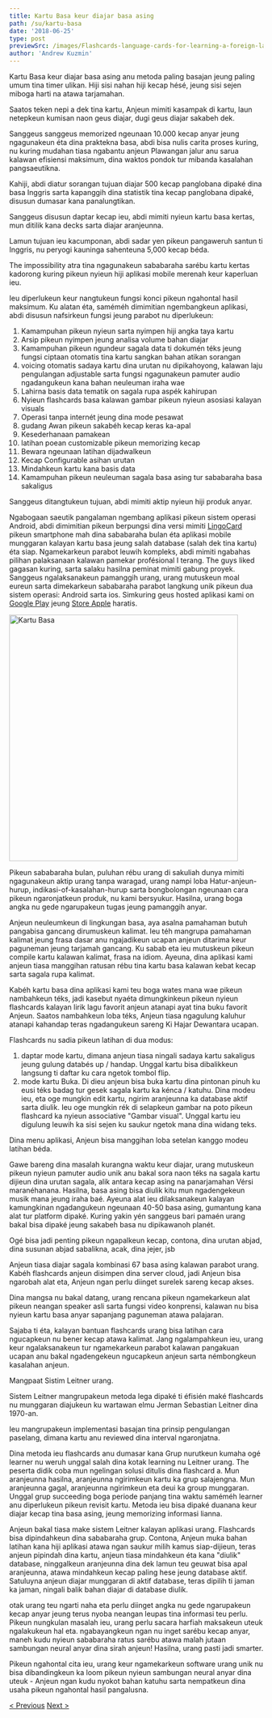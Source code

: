 ```yaml
---
title: Kartu Basa keur diajar basa asing
path: /su/kartu-basa
date: '2018-06-25'
type: post
previewSrc: /images/Flashcards-language-cards-for-learning-a-foreign-language.-The-best-method-of-memorizing-words.jpg
author: 'Andrew Kuzmin'
---
```


Kartu Basa keur diajar basa asing anu metoda paling basajan jeung paling umum tina timer ulikan. Hiji sisi nahan hiji kecap hésé, jeung sisi sejen miboga harti na atawa tarjamahan.

Saatos teken nepi a dek tina kartu, Anjeun mimiti kasampak di kartu, laun netepkeun kumisan naon geus diajar, dugi geus diajar sakabeh dek.

Sanggeus sanggeus memorized ngeunaan 10.000 kecap anyar jeung ngagunakeun éta dina praktekna basa, abdi bisa nulis carita proses kuring, nu kuring mudahan tiasa ngabantu anjeun Plawangan jalur anu sarua kalawan efisiensi maksimum, dina waktos pondok tur mibanda kasalahan pangsaeutikna.

Kahiji, abdi diatur sorangan tujuan diajar 500 kecap panglobana dipaké dina basa Inggris sarta kapanggih dina statistik tina kecap panglobana dipaké, disusun dumasar kana panalungtikan.

Sanggeus disusun daptar kecap ieu, abdi mimiti nyieun kartu basa kertas, mun ditilik kana decks sarta diajar aranjeunna.

Lamun tujuan ieu kacumponan, abdi sadar yen pikeun pangaweruh santun ti Inggris, nu peryogi kauninga sahenteuna 5,000 kecap béda.

The impossibility atra tina ngagunakeun sababaraha sarébu kartu kertas kadorong kuring pikeun nyieun hiji aplikasi mobile merenah keur kaperluan ieu.

Ieu diperlukeun keur nangtukeun fungsi konci pikeun ngahontal hasil maksimum. Ku alatan éta, saméméh dimimitian ngembangkeun aplikasi, abdi disusun nafsirkeun fungsi jeung parabot nu diperlukeun:

1. Kamampuhan pikeun nyieun sarta nyimpen hiji angka taya kartu
2. Arsip pikeun nyimpen jeung analisa volume bahan diajar
3. Kamampuhan pikeun ngundeur sagala data ti dokumén téks jeung fungsi ciptaan otomatis tina kartu sangkan bahan atikan sorangan
4. voicing otomatis sadaya kartu dina urutan nu dipikahoyong, kalawan laju pengulangan adjustable sarta fungsi ngagunakeun pamuter audio ngadangukeun kana bahan neuleuman iraha wae
5. Lahirna basis data tematik on sagala rupa aspék kahirupan
6. Nyieun flashcards basa kalawan gambar pikeun nyieun asosiasi kalayan visuals
7. Operasi tanpa internét jeung dina mode pesawat
8. gudang Awan pikeun sakabéh kecap keras ka-apal
9. Kesederhanaan pamakean
10. latihan poean customizable pikeun memorizing kecap
11. Bewara ngeunaan latihan dijadwalkeun
12. Kecap Configurable asihan urutan
13. Mindahkeun kartu kana basis data
14. Kamampuhan pikeun neuleuman sagala basa asing tur sababaraha basa sakaligus

Sanggeus ditangtukeun tujuan, abdi mimiti aktip nyieun hiji produk anyar.

Ngabogaan saeutik pangalaman ngembang aplikasi pikeun sistem operasi Android, abdi dimimitian pikeun berpungsi dina versi mimiti <a href="https://lingocard.com" target="_blank" rel="noopener">LingoCard </a>pikeun smartphone mah dina sababaraha bulan éta aplikasi mobile munggaran kalayan kartu basa jeung salah database (salah dek tina kartu) éta siap. Ngamekarkeun parabot leuwih kompleks, abdi mimiti ngabahas pilihan palaksanaan kalawan pamekar profésional I terang. The guys liked gagasan kuring, sarta salaku hasilna peminat mimiti gabung proyek. Sanggeus ngalaksanakeun pamanggih urang, urang mutuskeun moal eureun sarta dimekarkeun sababaraha parabot langkung unik pikeun dua sistem operasi: Android sarta ios. Simkuring geus hosted aplikasi kami on <a href="https://play.google.com/store/apps/details?id=com.lingocard.lingocard" target="_blank" rel="noopener">Google Play</a> jeung <a href="https://itunes.apple.com/us/app/lingocard/id1217076835?mt=8" target="_blank" rel="noopener">Store Apple</a> haratis.

<img class="aligncenter wp-image-7109" src="../images/2018/05/LingoCard-play.png" alt="Kartu Basa" width="453" height="487" />

Pikeun sababaraha bulan, puluhan rébu urang di sakuliah dunya mimiti ngagunakeun aktip urang tanpa waragad, urang nampi loba Hatur-anjeun-hurup, indikasi-of-kasalahan-hurup sarta bongbolongan ngeunaan cara pikeun ngaronjatkeun produk, nu kami bersyukur. Hasilna, urang boga angka nu gede ngarupakeun tugas jeung pamanggih anyar.

Anjeun neuleumkeun di lingkungan basa, aya asalna pamahaman butuh pangabisa gancang dirumuskeun kalimat. Ieu téh mangrupa pamahaman kalimat jeung frasa dasar anu ngajadikeun ucapan anjeun ditarima keur paguneman jeung tarjamah gancang. Ku sabab eta ieu mutuskeun pikeun compile kartu kalawan kalimat, frasa na idiom. Ayeuna, dina aplikasi kami anjeun tiasa manggihan ratusan rébu tina kartu basa kalawan kebat kecap sarta sagala rupa kalimat.

Kabéh kartu basa dina aplikasi kami teu boga wates mana wae pikeun nambahkeun téks, jadi kasebut nyaéta dimungkinkeun pikeun nyieun flashcards kalayan lirik lagu favorit anjeun atanapi ayat tina buku favorit Anjeun. Saatos nambahkeun loba téks, Anjeun tiasa ngagulung kaluhur atanapi kahandap teras ngadangukeun sareng Ki Hajar Dewantara ucapan.

Flashcards nu sadia pikeun latihan di dua modus:

1. daptar mode kartu, dimana anjeun tiasa ningali sadaya kartu sakaligus jeung gulung databés up / handap. Unggal kartu bisa dibalikkeun langsung ti daftar ku cara ngetok tombol flip.
2. mode kartu Buka. Di dieu anjeun bisa buka kartu dina pintonan pinuh ku eusi téks badag tur gesek sagala kartu ka kénca / katuhu. Dina modeu ieu, eta oge mungkin edit kartu, ngirim aranjeunna ka database aktif sarta diulik. Ieu oge mungkin rék di selapkeun gambar na poto pikeun flashcard ka nyieun associative "Gambar visual". Unggal kartu ieu digulung leuwih ka sisi sejen ku saukur ngetok mana dina widang teks.

Dina menu aplikasi, Anjeun bisa manggihan loba setelan kanggo modeu latihan béda.

Gawe bareng dina masalah kurangna waktu keur diajar, urang mutuskeun pikeun nyieun pamuter audio unik anu bakal sora naon téks na sagala kartu dijieun dina urutan sagala, alik antara kecap asing na panarjamahan Vérsi maranéhanana. Hasilna, basa asing bisa diulik kitu mun ngadengekeun musik mana jeung iraha baé. Ayeuna alat ieu dilaksanakeun kalayan kamungkinan ngadangukeun ngeunaan 40-50 basa asing, gumantung kana alat tur platform dipaké. Kuring yakin yén sanggeus bari pamaén urang bakal bisa dipaké jeung sakabeh basa nu dipikawanoh planét.

Ogé bisa jadi penting pikeun ngapalkeun kecap, contona, dina urutan abjad, dina susunan abjad sabalikna, acak, dina jejer, jsb

Anjeun tiasa diajar sagala kombinasi 67 basa asing kalawan parabot urang. Kabéh flashcards anjeun disimpen dina server cloud, jadi Anjeun bisa ngarobah alat eta, Anjeun ngan perlu diinget surelek sareng kecap akses.

Dina mangsa nu bakal datang, urang rencana pikeun ngamekarkeun alat pikeun neangan speaker asli sarta fungsi video konprensi, kalawan nu bisa nyieun kartu basa anyar sapanjang paguneman atawa palajaran.

Sajaba ti éta, kalayan bantuan flashcards urang bisa latihan cara ngucapkeun nu bener kecap atawa kalimat. Jang ngalampahkeun ieu, urang keur ngalaksanakeun tur ngamekarkeun parabot kalawan pangakuan ucapan anu bakal ngadengekeun ngucapkeun anjeun sarta némbongkeun kasalahan anjeun.

Mangpaat Sistim Leitner urang.

Sistem Leitner mangrupakeun metoda lega dipaké ti éfisién maké flashcards nu munggaran diajukeun ku wartawan elmu Jerman Sebastian Leitner dina 1970-an.

Ieu mangrupakeun implementasi basajan tina prinsip pengulangan paselang, dimana kartu anu reviewed dina interval ngaronjatna.

Dina metoda ieu flashcards anu dumasar kana Grup nurutkeun kumaha ogé learner nu weruh unggal salah dina kotak learning nu Leitner urang. The peserta didik coba mun ngelingan solusi ditulis dina flashcard a. Mun aranjeunna hasilna, aranjeunna ngirimkeun kartu ka grup salajengna. Mun aranjeunna gagal, aranjeunna ngirimkeun eta deui ka group munggaran. Unggal grup succeeding boga periode panjang tina waktu saméméh learner anu diperlukeun pikeun revisit kartu. Metoda ieu bisa dipaké duanana keur diajar kecap tina basa asing, jeung memorizing informasi lianna.

Anjeun bakal tiasa make sistem Leitner kalayan aplikasi urang. Flashcards bisa dipindahkeun dina sababaraha grup. Contona, Anjeun muka bahan latihan kana hiji aplikasi atawa ngan saukur milih kamus siap-dijieun, teras anjeun pipindah dina kartu, anjeun tiasa mindahkeun éta kana "diulik" database, ninggalkeun aranjeunna dina dek lamun teu geuwat bisa apal aranjeunna, atawa mindahkeun kecap paling hese jeung database aktif. Satuluyna anjeun diajar munggaran di aktif database, teras dipilih ti jaman ka jaman, ningali balik bahan diajar di database diulik.

otak urang teu ngarti naha eta perlu diinget angka nu gede ngarupakeun kecap anyar jeung terus nyoba neangan leupas tina informasi teu perlu. Pikeun nungkulan masalah ieu, urang perlu sacara harfiah maksakeun uteuk ngalakukeun hal eta. ngabayangkeun ngan nu inget sarébu kecap anyar, maneh kudu nyieun sababaraha ratus sarébu atawa malah jutaan sambungan neural anyar dina sirah anjeun! Hasilna, urang pasti jadi smarter.

Pikeun ngahontal cita ieu, urang keur ngamekarkeun software urang unik nu bisa dibandingkeun ka loom pikeun nyieun sambungan neural anyar dina uteuk - Anjeun ngan kudu nyokot bahan katuhu sarta nempatkeun dina usaha pikeun ngahontal hasil pangalusna.

<a href="/su/kumaha-carana-diajar-basa-inggris-gancang">< Previous</a> <a href="/su/kumaha-carana-ngaronjatkeun-kosakata">Next ></a>
